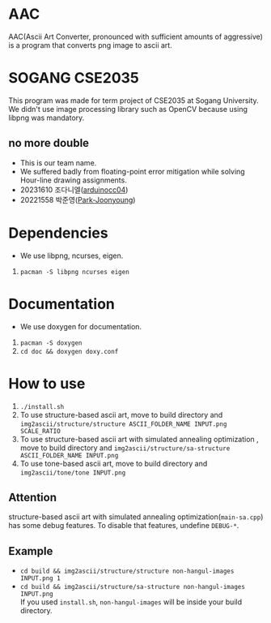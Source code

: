 # AAC
AAC(Ascii Art Converter, pronounced with sufficient amounts of aggressive) is a program that converts png image to ascii art.

# SOGANG CSE2035
This program was made for term project of CSE2035 at Sogang University.   
We didn't use image processing library such as OpenCV because using libpng was mandatory.
## no more double
- This is our team name.
- We suffered badly from floating-point error mitigation while solving Hour-line drawing assignments.
- 20231610 조다니엘([arduinocc04](https://github.com/arduinocc04))
- 20221558 박준영([Park-Joonyoung](https://github.com/Park-Joonyoung))

# Dependencies
- We use libpng, ncurses, eigen.  
1. `pacman -S libpng ncurses eigen`

# Documentation
- We use doxygen for documentation.
1. `pacman -S doxygen`
2. `cd doc && doxygen doxy.conf`

# How to use
1. `./install.sh`
2. To use structure-based ascii art, move to build directory and `img2ascii/structure/structure ASCII_FOLDER_NAME INPUT.png SCALE_RATIO`
3. To use structure-based ascii art with simulated annealing optimization , move to build directory and `img2ascii/structure/sa-structure ASCII_FOLDER_NAME INPUT.png`
4. To use tone-based ascii art, move to build directory and `img2ascii/tone/tone INPUT.png`
## Attention
structure-based ascii art with simulated annealing optimization(`main-sa.cpp`) has some debug features. To disable that features, undefine `DEBUG-*`.
## Example
- `cd build && img2ascii/structure/structure non-hangul-images INPUT.png 1`
- `cd build && img2ascii/structure/sa-structure non-hangul-images INPUT.png`  
If you used `install.sh`, `non-hangul-images` will be inside your build directory.
